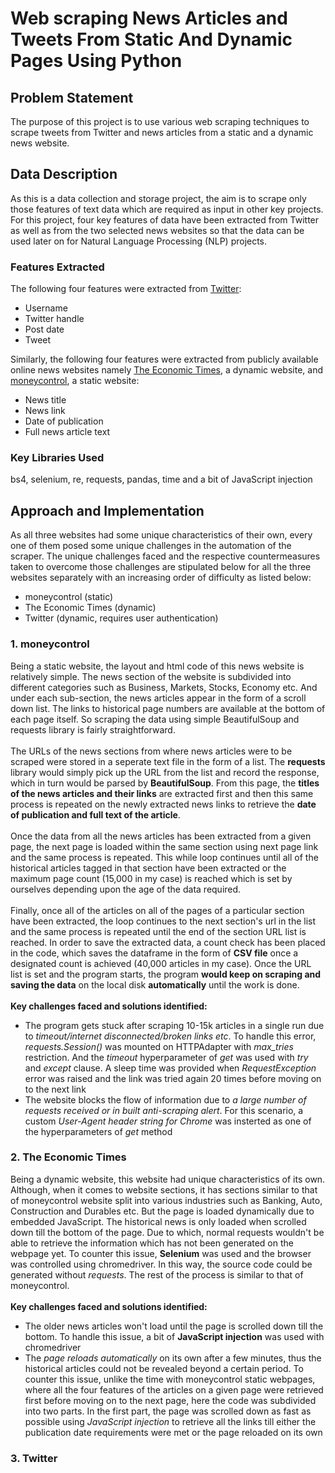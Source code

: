 # Web scraping News Articles and Tweets From Static And Dynamic Pages Using Python
## Problem Statement
The purpose of this project is to use various web scraping techniques to scrape tweets from Twitter and news articles from a static and a dynamic news website.

## Data Description
As this is a data collection and storage project, the aim is to scrape only those features of text data which are required as input in other key projects. For this project, four key features of data have been extracted from Twitter as well as from the two selected news websites so that the data can be used later on for Natural Language Processing (NLP) projects.

### Features Extracted
The following four features were extracted from [Twitter](https://www.twitter.com):
- Username
- Twitter handle
- Post date
- Tweet

Similarly, the following four features were extracted from publicly available online news websites namely [The Economic Times](https://www.economictimes.com), a dynamic website, and [moneycontrol](https://www.moneycontrol.com), a static website:
- News title
- News link
- Date of publication
- Full news article text

### Key Libraries Used
bs4, selenium, re, requests, pandas, time and a bit of JavaScript injection


## Approach and Implementation
As all three websites had some unique characteristics of their own, every one of them posed some unique challenges in the automation of the scraper. The unique challenges faced and the respective countermeasures taken to overcome those challenges are stipulated below for all the three websites separately with an increasing order of difficulty as listed below:
- moneycontrol (static)
- The Economic Times (dynamic)
- Twitter (dynamic, requires user authentication)

### 1. moneycontrol
Being a static website, the layout and html code of this news website is relatively simple. The news section of the website is subdivided into different categories such as Business, Markets, Stocks, Economy etc. And under each sub-section, the news articles appear in the form of a scroll down list. The links to historical page numbers are available at the bottom of each page itself.
So scraping the data using simple BeautifulSoup and requests library is fairly straightforward.<br/><br/>
The URLs of the news sections from where news articles were to be scraped were stored in a seperate text file in the form of a list. The **requests** library would simply pick up the URL from the list and record the response, which in turn would be parsed by **BeautifulSoup**. From this page, the **titles of the news articles and their links** are extracted first and then this same process is repeated on the newly extracted news links to retrieve the **date of publication and full text of the article**.<br/><br/>
Once the data from all the news articles has been extracted from a given page, the next page is loaded within the same section using next page link and the same process is repeated. This while loop continues until all of the historical articles tagged in that section have been extracted or the maximum page count (15,000 in my case) is reached which is set by ourselves depending upon the age of the data required.<br/><br/>
Finally, once all of the articles on all of the pages of a particular section have been extracted, the loop continues to the next section's url in the list and the same process is repeated until the end of the section URL list is reached. In order to save the extracted data, a count check has been placed in the code, which saves the dataframe in the form of **CSV file** once a designated count is achieved (40,000 articles in my case). Once the URL list is set and the program starts, the program **would keep on scraping and saving the data** on the local disk **automatically** until the work is done.
<br/>
<br/>
**Key challenges faced and solutions identified:**
- The program gets stuck after scraping 10-15k articles in a single run due to *timeout/internet disconnected/broken links etc*. To handle this error, *requests.Session()* was mounted on HTTPAdapter with *max_tries* restriction. And the *timeout* hyperparameter of *get* was used with *try* and *except* clause. A sleep time was provided when *RequestException* error was raised and the link was tried again 20 times before moving on to the next link
- The website blocks the flow of information due to *a large number of requests received or in built anti-scraping alert*. For this scenario, a custom *User-Agent header string for Chrome* was insterted as one of the hyperparameters of *get* method

### 2. The Economic Times
Being a dynamic website, this website had unique characteristics of its own. Although, when it comes to website sections, it has sections similar to that of moneycontrol website split into various industries such as Banking, Auto, Construction and Durables etc. But the page is loaded dynamically due to embedded JavaScript. The historical news is only loaded when scrolled down till the bottom of the page. Due to which, normal requests wouldn't be able to retrieve the information which has not been generated on the webpage yet. To counter this issue, **Selenium** was used and the browser was controlled using chromedriver. In this way, the source code could be generated without *requests*. The rest of the process is similar to that of moneycontrol.
<br/>
<br/>
**Key challenges faced and solutions identified:**
- The older news articles won't load until the page is scrolled down till the bottom. To handle this issue, a bit of **JavaScript injection** was used with chromedriver
- The *page reloads automatically* on its own after a few minutes, thus the historical articles could not be revealed beyond a certain period. To counter this issue, unlike the time with moneycontrol static webpages, where all the four features of the articles on a given page were retrieved first before moving on to the next page, here the code was subdivided into two parts. In the first part, the page was scrolled down as fast as possible using *JavaScript injection* to retrieve all the links till either the publication date requirements were met or the page reloaded on its own

### 3. Twitter
